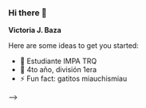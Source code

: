 ### Hi there 👋

**Victoria J. Baza**

Here are some ideas to get you started:

- 🔭 Estudiante IMPA TRQ 
- 🌱 4to año, división 1era
- ⚡ Fun fact: gatitos miauchismiau

-->
